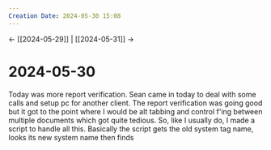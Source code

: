 ```yaml
---
Creation Date: 2024-05-30 15:08
---
```


<- [[2024-05-29]] | [[2024-05-31]]  ->

# 2024-05-30
Today was more report verification. Sean came in today to deal with some calls and setup pc for another client. The report verification was going good but it got to the point where I would be alt tabbing and control f'ing between multiple documents which got quite tedious. So, like I usually do, I made a script to handle all this. Basically the script gets the old system tag name, looks its new system name then finds 